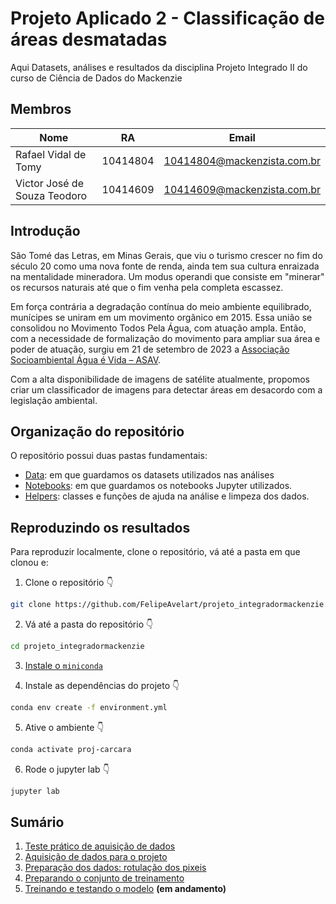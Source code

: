 # Projeto Aplicado 2 - Classificação de áreas desmatadas
Aqui Datasets, análises e resultados da disciplina Projeto Integrado II do curso de Ciência de Dados do Mackenzie

## Membros

| Nome                         | RA       | Email                       |
| ---------------------------- | -------- | --------------------------- |
| Rafael Vidal de Tomy         | 10414804 | 10414804@mackenzista.com.br |
| Victor José de Souza Teodoro | 10414609 | 10414609@mackenzista.com.br |

## Introdução
São Tomé das Letras, em Minas Gerais, que viu o turismo crescer no fim do século 20 como uma nova fonte de renda, ainda tem sua cultura enraizada na mentalidade mineradora. Um modus operandi que consiste em "minerar" os recursos naturais até que o fim venha pela completa escassez.

Em força contrária a degradação contínua do meio ambiente equilibrado, munícipes se uniram em um movimento orgânico em 2015. Essa união se consolidou no Movimento Todos Pela Água, com atuação ampla. Então, com a necessidade de formalização do movimento para ampliar sua área e poder de atuação, surgiu em 21 de setembro de 2023 a [Associação Socioambiental Água é Vida – ASAV](https://asav.com.br/).

Com a alta disponibilidade de imagens de satélite atualmente, propomos criar um classificador de imagens para detectar áreas em desacordo com a legislação ambiental.

## Organização do repositório
O repositório possui duas pastas fundamentais:

- [Data](./data): em que guardamos os datasets utilizados nas análises
- [Notebooks](./notebooks): em que guardamos os notebooks Jupyter utilizados.
- [Helpers](./helpers): classes e funções de ajuda na análise e limpeza dos dados.

## Reproduzindo os resultados
Para reproduzir localmente, clone o repositório, vá até a pasta em que clonou e:

1. Clone o repositório 👇

```bash
git clone https://github.com/FelipeAvelart/projeto_integradormackenzie.git
```
2. Vá até a pasta do repositório 👇

```bash
cd projeto_integradormackenzie
```

3. [Instale o `miniconda`](https://docs.conda.io/projects/conda/en/latest/user-guide/install/index.html)

4. Instale as dependências do projeto 👇

```bash
conda env create -f environment.yml
```

5. Ative o ambiente 👇

```bash
conda activate proj-carcara
```

6. Rode o jupyter lab 👇

```bash
jupyter lab
```
## Sumário
1. [Teste prático de aquisição de dados](https://github.com/victorteodoro/projeto-aplicado-ii/blob/main/1_Teste_pr%C3%A1tico_de_aquisi%C3%A7%C3%A3o_de_dados.ipynb)
2. [Aquisição de dados para o projeto](https://github.com/victorteodoro/projeto-aplicado-ii/blob/main/2_Aquisi%C3%A7%C3%A3o_de_dados_para_o_projeto.ipynb)
3. [Preparação dos dados: rotulação dos pixeis](https://github.com/victorteodoro/projeto-aplicado-ii/blob/main/3_Prepara%C3%A7%C3%A3o_dos_dados_rotula%C3%A7%C3%A3o_dos_pixeis.ipynb)
4. [Preparando o conjunto de treinamento](https://github.com/victorteodoro/projeto-aplicado-ii/blob/main/4_Preparando_o_conjunto_de_treinamento.ipynb)
5. [Treinando e testando o modelo](https://github.com/victorteodoro/projeto-aplicado-ii/blob/main/5_Treinando_e_testando_o_modelo.ipynb) **(em andamento)**
